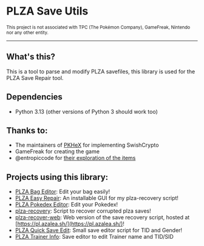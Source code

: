 # PLZA Save Utils
<sub>This project is not associated with TPC (The Pokémon Company), GameFreak, Nintendo nor any other entity.</sub>

---

## What's this?
This is a tool to parse and modify PLZA savefiles, this library is used for the PLZA Save Repair tool.

## Dependencies
- Python 3.13 (other versions of Python 3 should work too)

## Thanks to:
- The maintainers of [PKHeX](https://github.com/kwsch/PKHeX/) for implementing SwishCrypto
- GameFreak for creating the game
- @entropiccode for [their exploration of the items](https://github.com/entropiccode/legends_za_item_codes/)

## Projects using this library:
- [PLZA Bag Editor](https://github.com/lucaspaulukx/plza-bag-editor): Edit your bag easily!
- [PLZA Easy Repair](https://github.com/Cracky0001/PLZA-Easy-Repair): An installable GUI for my plza-recovery script!
- [PLZA Pokedex Editor](https://github.com/AngeHell47/PLZA-Pokedex-Editor): Edit your Pokedex!
- [plza-recovery](https://github.com/azalea-w/plza-recovery): Script to recover corrupted plza saves!
- [plza-recover-web](https://github.com/azalea-w/plza-recovery-web): Web version of the save recovery script, hosted at [https://pl.azalea.sh/](https://pl.azalea.sh/)!
- [PLZA Quick Save Edit](https://github.com/azalea-w/plza-qse): Small save editor script for TID and Gender!
- [PLZA Trainer Info](https://github.com/nemo1st/plza-trainer-info): Save editor to edit Trainer name and TID/SID
